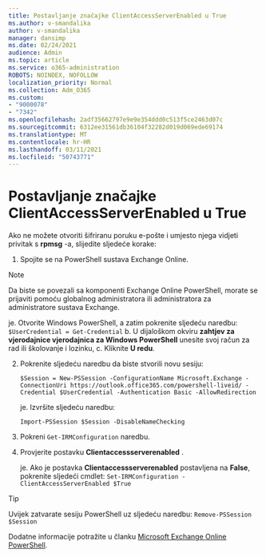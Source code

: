 ```yaml
---
title: Postavljanje značajke ClientAccessServerEnabled u True
ms.author: v-smandalika
author: v-smandalika
manager: dansimp
ms.date: 02/24/2021
audience: Admin
ms.topic: article
ms.service: o365-administration
ROBOTS: NOINDEX, NOFOLLOW
localization_priority: Normal
ms.collection: Adm_O365
ms.custom:
- "9000078"
- "7342"
ms.openlocfilehash: 2adf35662797e9e9e354ddd0c513f5ce2463d07c
ms.sourcegitcommit: 6312ee31561db36104f32282d019d069ede69174
ms.translationtype: MT
ms.contentlocale: hr-HR
ms.lasthandoff: 03/11/2021
ms.locfileid: "50743771"
---
```

# <a name="set-clientaccessserverenabled-to-true"></a>Postavljanje značajke ClientAccessServerEnabled u True

Ako ne možete otvoriti šifriranu poruku e-pošte i umjesto njega vidjeti privitak s **rpmsg** -a, slijedite sljedeće korake:

1. Spojite se na PowerShell sustava Exchange Online.

> [!NOTE]
> Da biste se povezali sa komponenti Exchange Online PowerShell, morate se prijaviti pomoću globalnog administratora ili administratora za administratore sustava Exchange.

   je. Otvorite Windows PowerShell, a zatim pokrenite sljedeću naredbu: `$UserCredential = Get-Credential`
b. U dijaloškom okviru **zahtjev za vjerodajnice vjerodajnica za Windows PowerShell** unesite svoj račun za rad ili školovanje i lozinku, c. Kliknite **U redu**. 

2. Pokrenite sljedeću naredbu da biste stvorili novu sesiju:

    `$Session = New-PSSession -ConfigurationName Microsoft.Exchange -ConnectionUri https://outlook.office365.com/powershell-liveid/ -Credential $UserCredential -Authentication Basic -AllowRedirection`

    je. Izvršite sljedeću naredbu:
    
    `Import-PSSession $Session -DisableNameChecking`

3. Pokreni `Get-IRMConfiguration` naredbu.

4. Provjerite postavku **Clientaccessserverenabled** . 

    je. Ako je postavka **Clientaccessserverenabled** postavljena na **False**, pokrenite sljedeći cmdlet: `Set-IRMConfiguration -ClientAccessServerEnabled $True`

> [!TIP]
> Uvijek zatvarate sesiju PowerShell uz sljedeću naredbu: `Remove-PSSession $Session`

Dodatne informacije potražite u članku [Microsoft Exchange Online PowerShell](https://docs.microsoft.com/powershell/exchange/connect-to-exchange-online-powershell).

